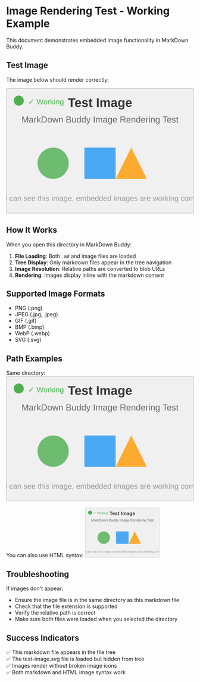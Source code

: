 # Image Rendering Test - Working Example

This document demonstrates embedded image functionality in MarkDown Buddy.

## Test Image

The image below should render correctly:

![Test Image](./test-image.svg)

## How It Works

When you open this directory in MarkDown Buddy:

1. **File Loading**: Both `.md` and image files are loaded
2. **Tree Display**: Only markdown files appear in the tree navigation  
3. **Image Resolution**: Relative paths are converted to blob URLs
4. **Rendering**: Images display inline with the markdown content

## Supported Image Formats

- PNG (.png)
- JPEG (.jpg, .jpeg) 
- GIF (.gif)
- BMP (.bmp)
- WebP (.webp)
- SVG (.svg)

## Path Examples

Same directory:
![Same Dir](./test-image.svg)

You can also use HTML syntax:
<img src="./test-image.svg" alt="HTML syntax" width="200">

## Troubleshooting

If images don't appear:
- Ensure the image file is in the same directory as this markdown file
- Check that the file extension is supported
- Verify the relative path is correct
- Make sure both files were loaded when you selected the directory

## Success Indicators

✅ This markdown file appears in the file tree  
✅ The test-image.svg file is loaded but hidden from tree  
✅ Images render without broken image icons  
✅ Both markdown and HTML image syntax work  